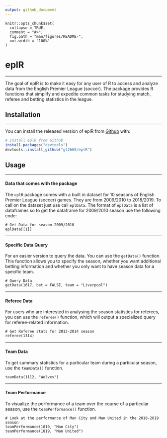 ```yaml
---
output: github_document
---
```


<!-- README.md is generated from README.Rmd. Please edit that file -->

```{r, include = FALSE}
knitr::opts_chunk$set(
  collapse = TRUE,
  comment = "#>",
  fig.path = "man/figures/README-",
  out.width = "100%"
)
```

# eplR
***

<!-- badges: start -->
<!-- badges: end -->

The goal of eplR is to make it easy for any user of R to access and analyze data from the English Premier League (soccer). The package provides R functions that simplify and expedite common tasks for studying match, referee and betting statistics in the league.

## Installation
***

You can install the released version of eplR from [Github](https://github.com/gl2668/eplR) with:

``` r
# Install eplR from Github
install.packages("devtools")
devtools::install_github("gl2668/eplR")
```
## Usage
***

#### Data that comes with the package

The `eplR` package comes with a built in dataset for 10 seasons of English Premier League (soccer) games. They are from 2009/2010 to 2018/2019. To call on the dataset just use call `eplData`. The format of `eplData` is a list of dataframes so to get the dataframe for 2009/2010 season use the following code:

```{r}
# Get Data for season 2009/2010
eplData[[1]]
```

***

#### Specific Data Query

For an easier version to query the data. You can use the `getData()` function. This function allows you to specify the season, whether you want additional betting information and whether you only want to have season data for a specific team.

```{r}
# Query Data
getData(1617, bet = FALSE, team = "Liverpool")
```

***

#### Referee Data

For users who are interested in analysing the season statistics for referees, you can use the `referee()` function, which will output a specialized query for referee-related information.

```{r}
# Get Referee stats for 2013-2014 season
referee(1314)
```

***

#### Team Data

To get summary statistics for a particular team during a particular season, use the `teamData()` function.

```{r}
teamData(1112, "Wolves")
```

***

#### Team Performance

To visualize the performance of a team over the course of a particular season, use the `teamPerformance()` function.

```{r}
# Look at the performance of Man City and Man United in the 2018-2019 season
teamPerformance(1819, "Man City")
teamPerformance(1819, "Man United")
```

